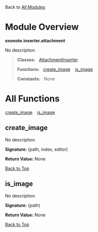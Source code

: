 Back to [All Modules](https://github.com/pyrustic/blob/master/docs/modules/README.md#readme)

# Module Overview

**exonote.inserter.attachment**
 
No description

> **Classes:** &nbsp; [AttachmentInserter](https://github.com/pyrustic/blob/master/docs/modules/content/exonote.inserter.attachment/content/classes/AttachmentInserter.md#class-attachmentinserter)
>
> **Functions:** &nbsp; [create\_image](#create_image) &nbsp;&nbsp; [is\_image](#is_image)
>
> **Constants:** &nbsp; None

# All Functions
[create\_image](#create_image) &nbsp;&nbsp; [is\_image](#is_image)

## create\_image
No description



**Signature:** (path, index, editor)





**Return Value:** None

[Back to Top](#module-overview)


## is\_image
No description



**Signature:** (path)





**Return Value:** None

[Back to Top](#module-overview)


